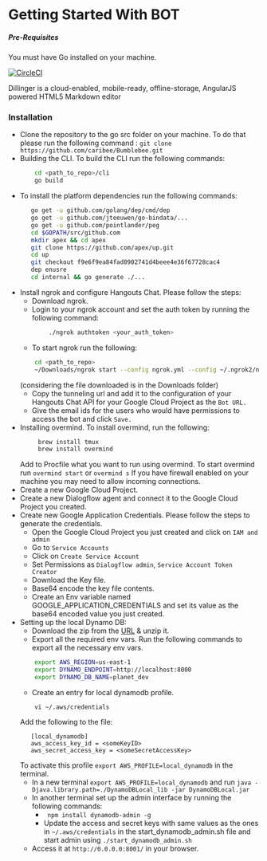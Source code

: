 # Getting Started With BOT

##### Pre-Requisites
You must have Go installed on your machine.

[![CircleCI](https://circleci.com/gh/caribeee/Bumblebee.svg?style=svg)](https://circleci.com/gh/caribeee/Bumblebee)

Dillinger is a cloud-enabled, mobile-ready, offline-storage, AngularJS powered HTML5 Markdown editor

### Installation

 * Clone the repository to the go src folder on your machine. To do that please run the following command :
    ``` git clone https://github.com/caribee/Bumblebee.git ```
 * Building the CLI. To build the CLI run the following commands:
    ```sh 
        cd <path_to_repo>/cli
        go build 
    ```
* To install the platform dependencies run the following commands:
     ``` sh
        go get -u github.com/golang/dep/cmd/dep
        go get -u github.com/jteeuwen/go-bindata/...
        go get -u github.com/pointlander/peg
        cd $GOPATH/src/github.com
        mkdir apex && cd apex
        git clone https://github.com/apex/up.git
        cd up
        git checkout f9e6f9ea84fad0902741d4beee4e36f67728cac4
        dep enusre
        cd internal && go generate ./...
    ```
*  Install ngrok and configure Hangouts Chat. Please follow the steps:
    * Download ngrok.
    * Login to your ngrok account and set the auth token by running the following command:
    ```sh 
            ./ngrok authtoken <your_auth_token>
    ```
    * To start ngrok run the following:
    ```sh
        cd <path_to_repo>
        ~/Downloads/ngrok start --config ngrok.yml --config ~/.ngrok2/ngrok.yml --all
    ```
    (considering the file downloaded is in the Downloads folder)
    * Copy the tunneling url and add it to the configuration of your Hangouts Chat API for your Google Cloud Project as the ``` Bot URL. ```
    * Give the email ids for the users who would have permissions to access the bot and click ``` Save. ```
* Installing overmind. To install overmind, run the following:
   ```sh
        brew install tmux
        brew install overmind    
    ```
    Add to Procfile what you want to run using overmind. To start overmind run ``` overmind start ``` or ``` overmind s ```
    If you have firewall enabled on your machine you may need to allow incoming connections.
* Create a new Google Cloud Project.
* Create a new Dialogflow agent and connect it to the Google Cloud Project you created.
*  Create new Google Application Credentials. Please follow the steps to generate the credentials.
    *  Open the Google Cloud Project you just created and click on ``` IAM and admin ```
    *  Go to ``` Service Accounts ```
    *  Click on ``` Create Service Account ```
    *  Set Permissions as ``` Dialogflow admin ```, ``` Service Account Token Creator ```
    *  Download the Key file.
    *  Base64 encode the key file contents.
    *  Create an Env variable named GOOGLE_APPLICATION_CREDENTIALS and set its value as the base64 encoded value you just created.
* Setting up the local Dynamo DB:
    * Download the zip from the [URL](https://docs.aws.amazon.com/amazondynamodb/latest/developerguide/DynamoDBLocal.DownloadingAndRunning.html) & unzip it.  
    * Export all the required env vars. Run the following commands to export all the necessary env vars. 
    ```sh 
        export AWS_REGION=us-east-1
        export DYNAMO_ENDPOINT=http://localhost:8000
        export DYNAMO_DB_NAME=planet_dev
    ```
    * Create an entry for local dynamodb profile.
    ``` 
        vi ~/.aws/credentials
    ```
     Add the following to the file:
     ```
        [local_dynamodb]
        aws_access_key_id = <someKeyID>
        aws_secret_access_key = <someSecretAccessKey>
    ```
    To activate this profile ``` export AWS_PROFILE=local_dynamodb ``` in the terminal.
    * In a new terminal ``` export AWS_PROFILE=local_dynamodb ``` and run ``` java -Djava.library.path=./DynamoDBLocal_lib -jar DynamoDBLocal.jar ```
    * In another terminal set up the admin interface by running the following commands:
        * ```  npm install dynamodb-admin -g ```
        * Update the access and secret keys with same values as the ones in ``` ~/.aws/credentials ``` in the start_dynamodb_admin.sh file and start admin using ``` ./start_dynamodb_admin.sh ```
    * Access it at ``` http://0.0.0.0:8001/ ``` in your browser.

